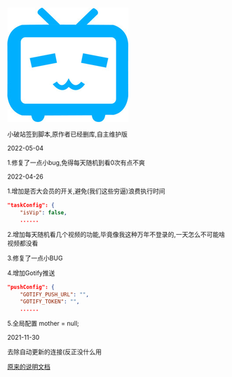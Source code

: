 ![](./docs/images/30560482_205656421684_4.jpg)

小破站签到脚本,原作者已经删库,自主维护版

2022-05-04

1.修复了一点小bug,免得每天随机到看0次有点不爽

2022-04-26 

1.增加是否大会员的开关,避免(我们这些穷逼)浪费执行时间 

```json
"taskConfig": {
	"isVip": false,
	......
```

2.增加每天随机看几个视频的功能,毕竟像我这种万年不登录的,一天怎么不可能啥视频都没看

3.修复了一点小BUG

4.增加Gotify推送

```json
"pushConfig": {
    "GOTIFY_PUSH_URL": "",
    "GOTIFY_TOKEN": "",
    ......
```

5.全局配置 mother = null;

2021-11-30 

去除自动更新的连接(反正没什么用

[原来的说明文档](OLDREADME.md)

